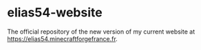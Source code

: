# elias54-website
The official repository of the new version of my current website at https://elias54.minecraftforgefrance.fr.
